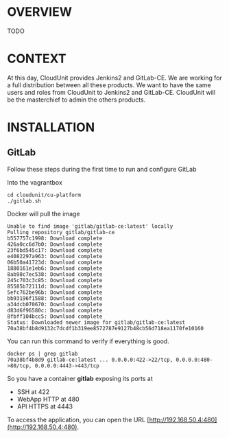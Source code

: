 # OVERVIEW

TODO

# CONTEXT

At this day, CloudUnit provides Jenkins2 and GitLab-CE. 
We are working for a full distribution between all these products.
We want to have the same users and roles from CloudUnit to Jenkins2 and GitLab-CE.
CloudUnit will be the masterchief to admin the others products.

# INSTALLATION

## GitLab

Follow these steps during the first time to run and configure GitLab

Into the vagrantbox 
```
cd cloudunit/cu-platform
./gitlab.sh
````

Docker will pull the image 

````
Unable to find image 'gitlab/gitlab-ce:latest' locally
Pulling repository gitlab/gitlab-ce
b557757c1998: Download complete
426a0cc6d7b0: Download complete
23f6bd545c17: Download complete
e4082297a963: Download complete
06b50a41723d: Download complete
1880161e1eb6: Download complete
8ab98c7ec538: Download complete
245c703c3c85: Download complete
85585b72111d: Download complete
5efc762be96b: Download complete
bb93196f1588: Download complete
a34dcb070670: Download complete
d83d6f96580c: Download complete
8fbff104bcc5: Download complete
Status: Downloaded newer image for gitlab/gitlab-ce:latest
70a38bf4b8d9132c7dcdf1b319ee8572787e9127b48cb56d718ea1170fe10160
````

You can run this command to verify if everything is good.

```
docker ps | grep gitlab
70a38bf4b8d9 gitlab-ce:latest ... 0.0.0.0:422->22/tcp, 0.0.0.0:480->80/tcp, 0.0.0.0:4443->443/tcp 
```

So you have a container **gitlab** exposing its ports at 
* SSH at 422
* WebApp HTTP at 480
* API HTTPS at 4443

To access the application, you can open the URL [http://192.168.50.4:480](http://192.168.50.4:480).

 
